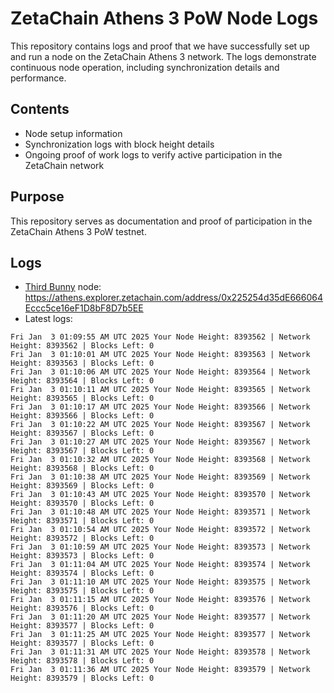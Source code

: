 # ZetaChain Athens 3 PoW Node Logs
This repository contains logs and proof that we have successfully set up and run a node on the ZetaChain Athens 3 network. The logs demonstrate continuous node operation, including synchronization details and performance.

## Contents
- Node setup information
- Synchronization logs with block height details
- Ongoing proof of work logs to verify active participation in the ZetaChain network

## Purpose
This repository serves as documentation and proof of participation in the ZetaChain Athens 3 PoW testnet.

## Logs

- [Third Bunny](https://thirdbunny.xyz/) node: https://athens.explorer.zetachain.com/address/0x225254d35dE666064Eccc5ce16eF1D8bF8D7b5EE
- Latest logs:
```
Fri Jan  3 01:09:55 AM UTC 2025 Your Node Height: 8393562 | Network Height: 8393562 | Blocks Left: 0
Fri Jan  3 01:10:01 AM UTC 2025 Your Node Height: 8393563 | Network Height: 8393563 | Blocks Left: 0
Fri Jan  3 01:10:06 AM UTC 2025 Your Node Height: 8393564 | Network Height: 8393564 | Blocks Left: 0
Fri Jan  3 01:10:11 AM UTC 2025 Your Node Height: 8393565 | Network Height: 8393565 | Blocks Left: 0
Fri Jan  3 01:10:17 AM UTC 2025 Your Node Height: 8393566 | Network Height: 8393566 | Blocks Left: 0
Fri Jan  3 01:10:22 AM UTC 2025 Your Node Height: 8393567 | Network Height: 8393567 | Blocks Left: 0
Fri Jan  3 01:10:27 AM UTC 2025 Your Node Height: 8393567 | Network Height: 8393567 | Blocks Left: 0
Fri Jan  3 01:10:32 AM UTC 2025 Your Node Height: 8393568 | Network Height: 8393568 | Blocks Left: 0
Fri Jan  3 01:10:38 AM UTC 2025 Your Node Height: 8393569 | Network Height: 8393569 | Blocks Left: 0
Fri Jan  3 01:10:43 AM UTC 2025 Your Node Height: 8393570 | Network Height: 8393570 | Blocks Left: 0
Fri Jan  3 01:10:48 AM UTC 2025 Your Node Height: 8393571 | Network Height: 8393571 | Blocks Left: 0
Fri Jan  3 01:10:54 AM UTC 2025 Your Node Height: 8393572 | Network Height: 8393572 | Blocks Left: 0
Fri Jan  3 01:10:59 AM UTC 2025 Your Node Height: 8393573 | Network Height: 8393573 | Blocks Left: 0
Fri Jan  3 01:11:04 AM UTC 2025 Your Node Height: 8393574 | Network Height: 8393574 | Blocks Left: 0
Fri Jan  3 01:11:10 AM UTC 2025 Your Node Height: 8393575 | Network Height: 8393575 | Blocks Left: 0
Fri Jan  3 01:11:15 AM UTC 2025 Your Node Height: 8393576 | Network Height: 8393576 | Blocks Left: 0
Fri Jan  3 01:11:20 AM UTC 2025 Your Node Height: 8393577 | Network Height: 8393577 | Blocks Left: 0
Fri Jan  3 01:11:25 AM UTC 2025 Your Node Height: 8393577 | Network Height: 8393577 | Blocks Left: 0
Fri Jan  3 01:11:31 AM UTC 2025 Your Node Height: 8393578 | Network Height: 8393578 | Blocks Left: 0
Fri Jan  3 01:11:36 AM UTC 2025 Your Node Height: 8393579 | Network Height: 8393579 | Blocks Left: 0
```
